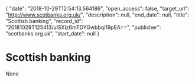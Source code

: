 {
  "date": "2018-10-29T12:54:13.564186", 
  "open_access": false, 
  "target_url": "http://www.scotbanks.org.uk/", 
  "description": null, 
  "end_date": null, 
  "title": "Scottish banking", 
  "record_id": "20181029T125413/ulSXIz6mTDYGwbbqi19pEA==", 
  "publisher": "scotbanks.org.uk", 
  "start_date": null
}

# Scottish banking

None